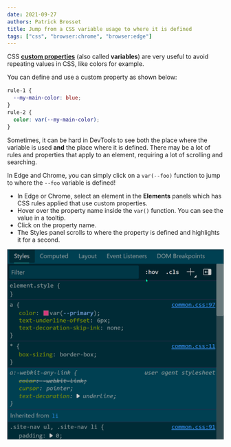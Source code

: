```yaml
---
date: 2021-09-27
authors: Patrick Brosset
title: Jump from a CSS variable usage to where it is defined
tags: ["css", "browser:chrome", "browser:edge"]
---
```

CSS **[custom properties](https://developer.mozilla.org/en-US/docs/Web/CSS/Using_CSS_custom_properties)** (also called **variables**) are very useful to avoid repeating values in CSS, like colors for example.

You can define and use a custom property as shown below:

```css
rule-1 {
  --my-main-color: blue;
}
rule-2 {
  color: var(--my-main-color);
}
```

Sometimes, it can be hard in DevTools to see both the place where the variable is used **and** the place where it is defined. There may be a lot of rules and properties that apply to an element, requiring a lot of scrolling and searching.

In Edge and Chrome, you can simply click on a `var(--foo)` function to jump to where the `--foo` variable is defined!

* In Edge or Chrome, select an element in the **Elements** panels which has CSS rules applied that use custom properties.
* Hover over the property name inside the `var()` function. You can see the value in a tooltip.
* Click on the property name.
* The Styles panel scrolls to where the property is defined and highlights it for a second.

![Animation of clicking on a custom property link in the Styles panel in Edge.](/assets/img/jump-to-css-variable.gif)

